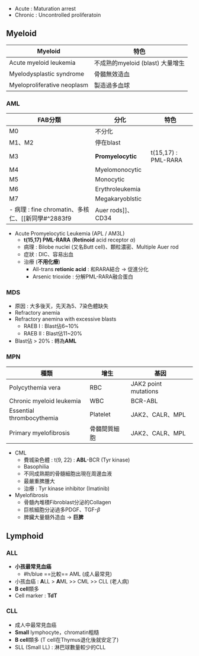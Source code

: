 - Acute : Maturation arrest
- Chronic : Uncontrolled proliferatoin
## Myeloid
| Myeloid                     | 特色                             |
|-----------------------------|----------------------------------|
| Acute myeloid leukemia      | 不成熟的myeloid (blast) 大量增生 |
| Myelodysplastic syndrome    | 骨髓無效造血                     |
| Myeloproliferative neoplasm | 製造過多血球                     |
### AML
| FAB分類 | 分化            | 特色                |
|---------|-----------------|---------------------|
| M0      | 不分化          |                     |
| M1、M2  | 停在blast       |                     |
| M3      | **Promyelocytic**   | t(15,17) : PML-RARA |
| M4      | Myelomonocytic  |                     |
| M5      | Monocytic       |                     |
| M6      | Erythroleukemia |                     |
| M7      | Megakaryoblstic |                     |
- 病理 : fine chromatin、多核仁、[[新同學#^2883f9|Auer rods]]、CD34
- Acute Promyelocytic Leukemia (APL / AM3L)
	- **t(15,17) PML-RARA** (**Retinoid** acid receptor $\alpha$)
	- 病理 : Bilobe nuclei (又名Butt cell)、顆粒濃密、Multiple Auer rod
	- 症狀 : DIC、容易出血
	- 治療 (**不用化療**)
		- All-trans **retionic acid** : 和RARA結合 -> 促進分化
		- Arsenic trioxide : 分解PML-RARA融合蛋白
### MDS
- 原因 : 大多後天，先天為5、7染色體缺失
- Refractory anemia
- Refractory anemina with excessive blasts
	- RAEB I : Blast佔6~10%
	- RAEB II : Blast佔11~20%
- Blast佔 > 20% : 轉為**AML**
### MPN
| 種類                         | 增生         | 基因                 |
|------------------------------|--------------|----------------------|
| Polycythemia vera            | RBC          | JAK2 point mutations |
| Chronic myeloid leukemia | WBC          | BCR-ABL              |
| Essential thrombocythemia    | Platelet     | JAK2、CALR、MPL      |
| Primary myelofibrosis        | 骨髓間質細胞 | JAK2、CALR、MPL      |
- CML
	- 費城染色體 : t(9, 22) : **ABL**-BCR (Tyr kinase)
	- Basophilia
	- 不同成熟期的骨髓細胞出現在周邊血液
	- 最嚴重脾腫大
	- 治療 : Tyr kinase inhibitor (Imatinib)
- Myelofibrosis
	- 骨髓內堆積Fibroblast分泌的Collagen
	- 巨核細胞分泌過多PDGF、TGF-$\beta$
	- 脾臟大量髓外造血 -> **巨脾**
## Lymphoid
### ALL
- **小孩最常見血癌**
	- #h/blue ==比較== AML (成人最常見)
- 小孩血癌 : **A**LL > **A**ML >> CML >> CLL (老人病)
- **B cell**類多
- Cell marker : **TdT**
### CLL
- 成人中最常見血癌
- **Small** lymphocyte，chromatin粗糙
- **B cell**類多 (T cell在Thymus退化後就安定了)
- SLL (Small LL) : 淋巴球數量較少的CLL